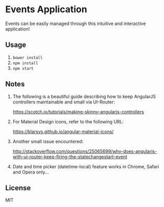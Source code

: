 # Events Application

Events can be easily managed through this intuitive and interactive application!

##  Usage

1. `bower install`
2. `npm install`
3. `npm start`

##  Notes

1. The following is a beautiful guide describing how to keep AngularJS controllers maintainable and small via UI-Router:

   https://scotch.io/tutorials/making-skinny-angularjs-controllers

2. For Material Design icons, refer to the following URL:

   https://klarsys.github.io/angular-material-icons/

3. Another small issue encountered:

   http://stackoverflow.com/questions/25065699/why-does-angularjs-with-ui-router-keep-firing-the-statechangestart-event

4. Date and time picker (datetime-local) feature works in Chrome, Safari and Opera only...

##  License

MIT
